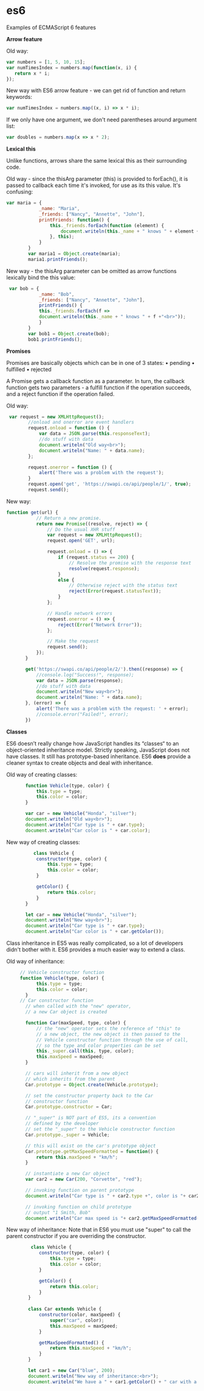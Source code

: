 # es6
Examples of ECMAScript 6 features

<b>Arrow feature</b>

Old way:
```JavaScript
var numbers = [1, 5, 10, 15];
var numTimesIndex = numbers.map(function(x, i) {
   return x * i;
});
```
New way with ES6 arrow feature - we can get rid of function and return keywords:
```JavaScript
var numTimesIndex = numbers.map((x, i) => x * i);
```

If we only have one argument, we don't need parentheses around argument list:
```JavaScript
var doubles = numbers.map(x => x * 2);
```

<b>Lexical this</b>

Unlike functions, arrows share the same lexical this as their surrounding code.

Old way - since the thisArg parameter (this) is provided to forEach(), it is passed to callback each time it's invoked, for use as its this value. It's confusing:
```JavaScript
var maria = {
            _name: "Maria",
            _friends: ["Nancy", "Annette", "John"],
            printFriends: function() {
                this._friends.forEach(function (element) {
                    document.writeln(this._name + " knows " + element + "<br>")
                }, this);
            }
        }
        var maria1 = Object.create(maria);
        maria1.printFriends();
```

New way - the thisArg parameter can be omitted as arrow functions lexically bind the this value:

```JavaScript
 var bob = {
            _name: "Bob",
            _friends: ["Nancy", "Annette", "John"],
            printFriends() {
            this._friends.forEach(f =>
            document.writeln(this._name + " knows " + f +"<br>"));
            }
        }
        var bob1 = Object.create(bob);
        bob1.printFriends();
```
<b>Promises</b>

Promises are basically objects which can be in one of 3 states:
•	pending
•	fulfilled
•	rejected

A Promise gets a callback function as a parameter. In turn, the callback function gets two parameters - a fulfill function if the operation succeeds, and a reject function if the operation failed.

Old way:
```JavaScript
 var request = new XMLHttpRequest();
        //onload and onerror are event handlers
        request.onload = function () {
            var data = JSON.parse(this.responseText);
            //do stuff with data
            document.writeln("Old way<br>");
            document.writeln("Name: " + data.name);
        };

        request.onerror = function () {
            alert('There was a problem with the request');
        }
        request.open('get', 'https://swapi.co/api/people/1/', true);
        request.send();
 ```
 New way:
 ```JavaScript
 function get(url) {
            // Return a new promise.
            return new Promise((resolve, reject) => {
                // Do the usual XHR stuff
                var request = new XMLHttpRequest();
                request.open('GET', url);

                request.onload = () => {
                    if (request.status == 200) {
                        // Resolve the promise with the response text
                        resolve(request.response);
                    }
                    else {
                        // Otherwise reject with the status text
                        reject(Error(request.statusText));
                    }
                };

                // Handle network errors
                request.onerror = () => {
                    reject(Error("Network Error"));
                };

                // Make the request
                request.send();
            });
        }

        get('https://swapi.co/api/people/2/').then((response) => {
            //console.log("Success!", response);
            var data = JSON.parse(response);
            //do stuff with data
            document.writeln("New way<br>");
            document.writeln("Name: " + data.name);
        }, (error) => {
            alert('There was a problem with the request: ' + error);
            //console.error("Failed!", error);
        })
  ```
<b>Classes</b>

ES6 doesn’t really change how JavaScript handles its “classes“ to an object-oriented inheritance model. Strictly speaking, JavaScript does not have classes. It still has prototype-based inheritance. ES6 <b>does</b> provide a cleaner syntax to create objects and deal with inheritance.

Old way of creating classes:
 ```JavaScript
        function Vehicle(type, color) { 
            this.type = type;
            this.color = color;
        }

        var car = new Vehicle("Honda", "silver");
        document.writeln("Old way<br>");
        document.writeln("Car type is " + car.type);
        document.writeln("Car color is " + car.color);
```

New way of creating classes:
 ```JavaScript
           class Vehicle {
            constructor(type, color) {
                this.type = type;
                this.color = color;
            }

            getColor() {
                return this.color;
            }
        }

        let car = new Vehicle("Honda", "silver");
        document.writeln("New way<br>");
        document.writeln("Car type is " + car.type);
        document.writeln("Car color is " + car.getColor());
```

Class inheritance in ES5 was really complicated, so a lot of developers didn't bother with it. ES6 provides a much easier way to extend a class. 

Old way of inheritance:
 ```JavaScript
      // Vehicle constructor function
      function Vehicle(type, color) { 
            this.type = type;
            this.color = color;
        }
      // Car constructor function
        // when called with the "new" operator,
        // a new Car object is created

        function Car(maxSpeed, type, color) {
            // the "new" operator sets the reference of "this" to
            // a new object, the new object is then passed to the
            // Vehicle constructor function through the use of call,
            // so the type and color properties can be set
            this._super.call(this, type, color);
            this.maxSpeed = maxSpeed;
        }

        // cars will inherit from a new object
        // which inherits from the parent
        Car.prototype = Object.create(Vehicle.prototype);

        // set the constructor property back to the Car
        // constructor function
        Car.prototype.constructor = Car;

        // "_super" is NOT part of ES5, its a convention
        // defined by the developer
        // set the "_super" to the Vehicle constructor function
        Car.prototype._super = Vehicle;

        // this will exist on the car's prototype object
        Car.prototype.getMaxSpeedFormatted = function() {
            return this.maxSpeed + "km/h";
        }

        // instantiate a new Car object
        var car2 = new Car(200, "Corvette", "red");

        // invoking function on parent prototype
        document.writeln("Car type is " + car2.type +", color is "+ car2.color);

        // invoking function on child prototype
        // output "1 Smith, Bob"
        document.writeln("Car max speed is "+ car2.getMaxSpeedFormatted());
 ```
New way of inheritance:
Note that in ES6 you must use "super" to call the parent constructor if you are overriding the constructor.

```JavaScript
         class Vehicle {
            constructor(type, color) {
                this.type = type;
                this.color = color;
            }

            getColor() {
                return this.color;
            }
        }
        
        class Car extends Vehicle {
            constructor(color, maxSpeed) {
                super("car", color);
                this.maxSpeed = maxSpeed;
            }

            getMaxSpeedFormatted() {
                return this.maxSpeed + "km/h";
            }
        }

        let car1 = new Car("blue", 200);
        document.writeln("New way of inheritance:<br>");
        document.writeln("We have a " + car1.getColor() + " car with a max speed of " + car1.getMaxSpeedFormatted());
```
